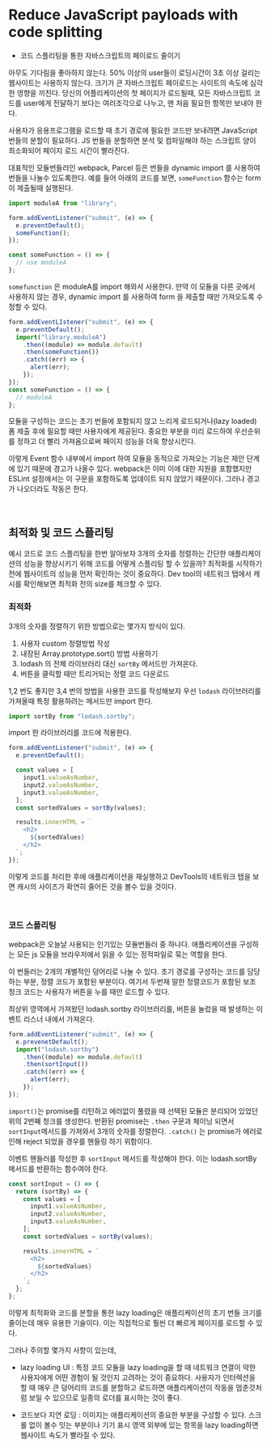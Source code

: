 # Reduce JavaScript payloads with code splitting

- 코드 스플리팅을 통한 자바스크립트의 페이로드 줄이기

아무도 기다림을 좋아하지 않는다. 50% 이상의 user들이 로딩시간이 3초 이상 걸리는 웹사이트는 사용하지 않는다. 크기가 큰 자바스크립트 페이로드는 사이트의 속도에 심각한 영향을 끼친다. 당신의 어플리케이션의 첫 페이지가 로드될때, 모든 자바스크립트 코드를 user에게 전달하기 보다는 여러조각으로 나누고, 맨 처음 필요한 항목만 보내야 한다.

사용자가 응용프로그램을 로드할 때 초기 경로에 필요한 코드만 보내려면 JavaScript 번들의 분할이 필요하다. JS 번들을 분할하면 분석 및 컴파일해야 하는 스크립트 양이 최소화되어 페이지 로드 시간이 빨라진다.

대표적인 모듈번들러인 webpack, Parcel 등은 번들을 dynamic import 를 사용하여 번들을 나눌수 있도록한다. 예를 들어 아래의 코드를 보면, `someFunction` 함수는 form이 제출될때 실행된다.

```jsx
import moduleA from "library";

form.addEventListener("submit", (e) => {
  e.preventDefault();
  someFunction();
});

const someFunction = () => {
  // use moduleA
};
```

`somefunction` 은 moduleA를 import 해와서 사용한다. 만약 이 모듈을 다른 곳에서 사용하지 않는 경우, dynamic import 를 사용하여 form 을 제출할 때만 가져오도록 수정할 수 있다.

```jsx
form.addEventLIstener("submit", (e) => {
  e.preventDefault();
  import("library.moduleA")
    .then((module) => module.default)
    .then(someFunction())
    .catch((err) => {
      alert(err);
    });
});
const someFunction = () => {
  // moduleA
};
```

모듈을 구성하는 코드는 초기 번들에 포함되지 않고 느리게 로드되거나(lazy loaded) 폼 제출 후에 필요할 때만 사용자에게 제공된다. 중요한 부분을 미리 로드하여 우선순위를 정하고 더 빨리 가져옴으로써 페이지 성능을 더욱 향상시킨다.

이렇게 Event 함수 내부에서 import 하여 모듈을 동적으로 가져오는 기능은 제안 단계에 있기 때문에 경고가 나올수 있다. webpack은 이미 이에 대한 지원을 포함했지만 ESLint 설정에서는 이 구문을 포함하도록 업데이트 되지 않았기 때문이다. 그러나 경고가 나오더라도 작동은 한다.

<br/>

## 최적화 및 코드 스플리팅

예시 코드로 코드 스플리팅을 한번 알아보자
3개의 숫자를 정렬하는 간단한 애플리케이션의 성능을 향상시키기 위해 코드를 어떻게 스플리팅 할 수 있을까? 최적화를 시작하기 전에 웹사이트의 성능을 먼저 확인하는 것이 중요하다.
Dev tool의 네트워크 탭에서 캐시를 확인해보면 최적화 전의 size를 체크할 수 있다.

### 최적화

3개의 숫자를 정렬하기 위한 방법으로는 몇가지 방식이 있다.

1. 사용자 custom 정렬방법 작성
2. 내장된 Array.prototype.sort() 방법 사용하기
3. lodash 의 전체 라이브러리 대신 `sortBy` 메서드만 가져온다.
4. 버튼을 클릭할 때만 트리거되는 정렬 코드 다운로드

1,2 번도 좋지만 3,4 번의 방법을 사용한 코드를 작성해보자
우선 `lodash` 라이브러리를 가져올때 특정 활용하려는 메서드만 import 한다.

```jsx
import sortBy from "lodash.sortby";
```

import 한 라이브러리를 코드에 적용한다.

```jsx
form.addEventListener("submit", (e) => {
  e.preventDefault();

  const values = [
    input1.valueAsNumber,
    input2.valueAsNumber,
    input3.valueAsNumber,
  ];
  const sortedValues = sortBy(values);

  results.innerHTML = `
    <h2>
      ${sortedValues}
    </h2>
  `;
});
```

이렇게 코드를 처리한 후에 애플리케이션을 재실행하고 DevTools의 네트워크 탭을 보면 캐시의 사이즈가 확연히 줄어든 것을 볼수 있을 것이다.

<br/>

### 코드 스플리팅

webpack은 오늘날 사용되는 인기있는 모듈번들러 중 하나다. 애플리케이션을 구성하는 모든 js 모듈을 브라우저에서 읽을 수 있는 정적파일로 묶는 역할을 한다.

이 번들러는 2개의 개별적인 덩어리로 나눌 수 있다. 초기 경로를 구성하는 코드를 담당하는 부분, 정렬 코드가 포함된 부분이다. 여기서 두번재 말한 정렬코드가 포함된 보조 청크 코드는 사용자가 버튼을 누를 때만 로드할 수 있다.

최상위 영역에서 가져왔던 lodash.sortby 라이브러리를, 버튼을 눌렀을 때 발생하는 이벤트 리스너 내에서 가져온다.

```jsx
form.addEventListener("submit", (e) => {
  e.prevenetDefault();
  import("lodash.sortby")
    .then((module) => module.default)
    .then(sortInput())
    .catch((err) => {
      alert(err);
    });
});
```

`import()`는 promise를 리턴하고 에러없이 풀렸을 때 선택된 모듈은 분리되어 있었던 위의 2번째 청크를 생성한다. 반환된 promise는 `.then` 구문과 체이닝 되면서 `sortInput`메서드를 가져와서 3개의 숫자를 정렬한다. `.catch()` 는 promise가 에러로 인해 reject 되었을 경우를 핸들링 하기 위함이다.

이벤트 핸들러를 작성한 후 `sortInput` 메서드를 작성해야 한다. 이는 lodash.sortBy 메서드를 반환하는 함수여야 한다.

```jsx
const sortInput = () => {
  return (sortBy) => {
    const values = [
      input1.valueAsNumber,
      input2.valueAsNumber,
      input3.valueAsNumber,
    ];
    const sortedValues = sortBy(values);

    results.innerHTML = `
      <h2>
        ${sortedValues}
      </h2>
    `;
  };
};
```

이렇게 최적화와 코드를 분할을 통한 lazy loading은 애플리케이션의 초기 번들 크기를 줄이는데 매우 유용한 기술이다. 이는 직접적으로 훨씬 더 빠르게 페이지를 로드할 수 있다.

그러나 주의할 몇가지 사항이 있는데,

- lazy loading UI : 특정 코드 모듈을 lazy loading을 할 때 네트워크 연결이 약한 사용자에게 어떤 경험이 될 것인지 고려하는 것이 중요하다. 사용자가 인터렉션을 할 때 매우 큰 덩어리의 코드를 분할하고 로드하면 애플리케이션이 작동을 멈춘것처럼 보일 수 있으므로 일종의 로더를 표시하는 것이 좋다.

- 코드보다 지연 로딩 : 이미지는 애플리케이션의 중요한 부분을 구성할 수 있다. 스크롤 없이 볼수 잇는 부분이나 기기 표시 영역 외부에 있는 항목을 lazy loading하면 웹사이트 속도가 빨라질 수 있다.
